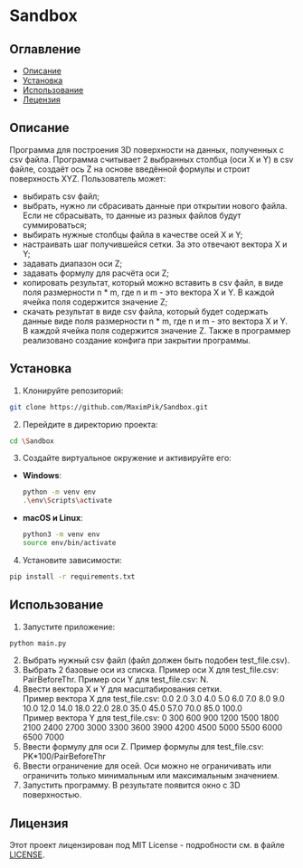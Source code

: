 # Sandbox
## Оглавление
- [Описание](#описание)
- [Установка](#установка)
- [Использование](#использование)
- [Лецензия](#лицензия)

## Описание
Программа для построения 3D поверхности на данных, полученных с csv файла.
Программа считывает 2 выбранных столбца (оси Х и Y) в csv файле, создаёт ось Z на основе введённой формулы и строит поверхность XYZ.
Пользователь может:
- выбирать csv файл;
- выбрать, нужно ли сбрасивать данные при открытии нового файла. Если не сбрасывать, то данные из разных файлов будут суммироваться;
- выбирать нужные столбцы файла в качестве осей X и Y;
- настраивать шаг получившейся сетки. За это отвечают вектора X и Y;
- задавать диапазон оси Z;
- задавать формулу для расчёта оси Z;
- копировать результат, который можно вставить в csv файл, в виде поля размерности n * m, где n и m - это вектора X и Y. В каждой ячейка поля содержится значение Z;
- скачать результат в виде csv файла, который будет содержать данные виде поля размерности n * m, где n и m - это вектора X и Y. В каждой ячейка поля содержится значение Z.
Также в программер реализовано создание конфига при закрытии программы.
## Установка
1. Клонируйте репозиторий:
  ```sh
  git clone https://github.com/MaximPik/Sandbox.git
  ```
2. Перейдите в директорию проекта:
  ```sh
  cd \Sandbox
  ```
3. Создайте виртуальное окружение и активируйте его:
  - **Windows**:
    ```sh
    python -m venv env
    .\env\Scripts\activate
    ```
  - **macOS и Linux**:
    ```sh
    python3 -m venv env
    source env/bin/activate
    ```
4. Установите зависимости:
  ```sh
  pip install -r requirements.txt
  ```
## Использование
1. Запустите приложение:
  ```sh
  python main.py
  ```
2. Выбрать нужный csv файл (файл должен быть подобен test_file.csv).
3. Выбрать 2 базовые оси из списка.
   Пример оси Х для test_file.csv: PairBeforeThr.
   Пример оси Y для test_file.csv: N.
4. Ввести вектора X и Y для масштабирования сетки.  
   Пример вектора Х для test_file.csv: 0.0  2.0  3.0  4.0  5.0  6.0  7.0  8.0  9.0  10.0  12.0  14.0  18.0  22.0  28.0  35.0  45.0  57.0  70.0  85.0  100.0  
   Пример вектора Y для test_file.csv: 0  300  600  900  1200  1500  1800  2100  2400  2700  3000  3300  3600  3900  4200  4500  5000  5500  6000  6500  7000
5. Ввести формулу для оси Z.
   Пример формулы для test_file.csv: PK*100/PairBeforeThr
6. Ввести ограничение для осей.
   Оси можно не ограничивать или ограничить только минимальным или максимальным значением.
7. Запустить программу.
   В результате появится окно с 3D поверхностью.
## Лицензия
Этот проект лицензирован под MIT License - подробности см. в файле [LICENSE](LICENSE).
